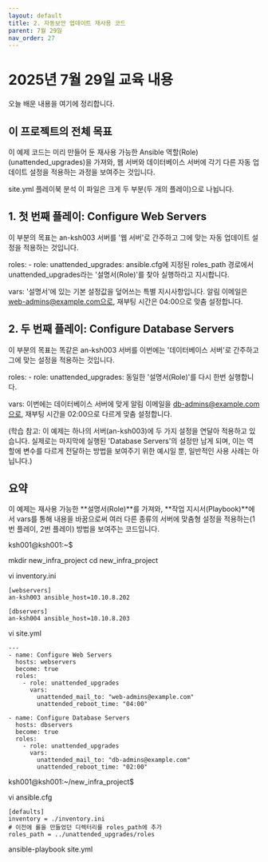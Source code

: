 ```yaml
---
layout: default
title: 2. 자동보안 업데이트 재사용 코드
parent: 7월 29일
nav_order: 27
---
```


# 2025년 7월 29일 교육 내용

오늘 배운 내용을 여기에 정리합니다.

## 이 프로젝트의 전체 목표
이 예제 코드는 미리 만들어 둔 재사용 가능한 Ansible 역할(Role)(unattended_upgrades)을 가져와, 웹 서버와 데이터베이스 서버에 각기 다른 자동 업데이트 설정을 적용하는 과정을 보여주는 것입니다.

site.yml 플레이북 분석
이 파일은 크게 두 부분(두 개의 플레이)으로 나뉩니다.

## 1. 첫 번째 플레이: Configure Web Servers
이 부분의 목표는 an-ksh003 서버를 '웹 서버'로 간주하고 그에 맞는 자동 업데이트 설정을 적용하는 것입니다.

roles: - role: unattended_upgrades: ansible.cfg에 지정된 roles_path 경로에서 unattended_upgrades라는 '설명서(Role)'를 찾아 실행하라고 지시합니다.

vars: '설명서'에 있는 기본 설정값을 덮어쓰는 특별 지시사항입니다. 알림 이메일은 web-admins@example.com으로, 재부팅 시간은 04:00으로 맞춤 설정합니다.

## 2. 두 번째 플레이: Configure Database Servers
이 부분의 목표는 똑같은 an-ksh003 서버를 이번에는 '데이터베이스 서버'로 간주하고 그에 맞는 설정을 적용하는 것입니다.

roles: - role: unattended_upgrades: 동일한 '설명서(Role)'를 다시 한번 실행합니다.

vars: 이번에는 데이터베이스 서버에 맞게 알림 이메일을 db-admins@example.com으로, 재부팅 시간을 02:00으로 다르게 맞춤 설정합니다.

(학습 참고: 이 예제는 하나의 서버(an-ksh003)에 두 가지 설정을 연달아 적용하고 있습니다. 실제로는 마지막에 실행된 'Database Servers'의 설정만 남게 되며, 이는 역할에 변수를 다르게 전달하는 방법을 보여주기 위한 예시일 뿐, 일반적인 사용 사례는 아닙니다.)

## 요약
이 예제는 재사용 가능한 **설명서(Role)**를 가져와, **작업 지시서(Playbook)**에서 vars를 통해 내용을 바꿈으로써 여러 다른 종류의 서버에 맞춤형 설정을 적용하는(1번 플레이, 2번 플레이) 방법을 보여주는 코드입니다.

ksh001@ksh001:~$

mkdir new_infra_project
cd new_infra_project

vi inventory.ini

```
[webservers]
an-ksh003 ansible_host=10.10.8.202

[dbservers]
an-ksh004 ansible_host=10.10.8.203
```

vi site.yml

```
---
- name: Configure Web Servers
  hosts: webservers
  become: true
  roles:
    - role: unattended_upgrades
      vars:
        unattended_mail_to: "web-admins@example.com"
        unattended_reboot_time: "04:00"

- name: Configure Database Servers
  hosts: dbservers
  become: true
  roles:
    - role: unattended_upgrades
      vars:
        unattended_mail_to: "db-admins@example.com"
        unattended_reboot_time: "02:00"
```

ksh001@ksh001:~/new_infra_project$

vi ansible.cfg

```
[defaults]
inventory = ./inventory.ini
# 이전에 롤을 만들었던 디렉터리를 roles_path에 추가
roles_path = ../unattended_upgrades/roles
```

ansible-playbook site.yml
